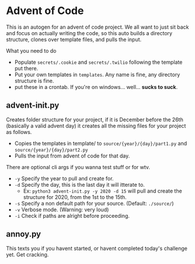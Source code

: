 # Advent of Code

This is an autogen for an advent of code project. We all want to just sit back and focus on actually writing the code, so this auto builds a directory structure, clones over template files, and pulls the input.

What you need to do
- Populate ```secrets/.cookie``` and ```secrets/.twilio``` following the template put there.
- Put your own templates in ```templates```. Any name is fine, any directory structure is fine.
- put these in a crontab. If you're on windows... well... **sucks to suck**.

advent-init.py
-----

Creates folder structure for your project, if it is December before the 26th (basically a valid advent day) it creates all the missing files for your project as follows.

- Copies the templates in template/ to ```source/{year}/{day}/part1.py``` and ```source/{year}/{day}/part2.py```
- Pulls the input from advent of code for that day.

There are optional cli args if you wanna test stuff or for wtv.
- ```-y``` Specify the year to pull and create for.
- ```-d``` Specify the day, this is the last day it will itterate to.
  - Ex: ```python3 advent-init.py -y 2020 -d 15``` will pull and create the structure for 2020, from the 1st to the 15th.
- ```-s``` Specify a non default path for your source. (Default: ```./source/```)
- ```-v``` Verbose mode. (Warning: very loud)
- ```-i``` Check if paths are alright before proceeding.

annoy.py
-----
This texts you if you havent started, or havent completed today's challenge yet. Get cracking.